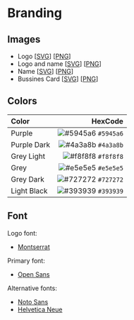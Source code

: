 # Branding

## Images

* Logo [[SVG](/images/logo.svg)] [[PNG](/images/logo.png)]
* Logo and name [[SVG](/images/logo_name.svg)] [[PNG](/images/logo_name.png)]
* Name [[SVG](/images/name.svg)] [[PNG](/images/name.png)]
* Bussines Card [[SVG](/images/business_card.svg)] [[PNG](/images/business_card.png)]

## Colors

| Color            | HexCode |
|:-----------------|--------:|
| Purple           | ![#5945a6](https://placehold.it/15/5945a6/000000?text=+) `#5945a6` |
| Purple Dark      | ![#4a3a8b](https://placehold.it/15/4a3a8b/000000?text=+) `#4a3a8b` |
| Grey Light       | ![#f8f8f8](https://placehold.it/15/f8f8f8/000000?text=+) `#f8f8f8` |
| Grey             | ![#e5e5e5](https://placehold.it/15/e5e5e5/000000?text=+) `#e5e5e5` |
| Grey Dark        | ![#727272](https://placehold.it/15/727272/000000?text=+) `#727272` |
| Light Black      | ![#393939](https://placehold.it/15/393939/000000?text=+) `#393939` |

## Font

Logo font:
- [Montserrat](https://fonts.google.com/specimen/Montserrat)

Primary font: 
- [Open Sans](https://fonts.google.com/specimen/Open+Sans)

Alternative fonts:
- [Noto Sans](https://fonts.google.com/specimen/Noto+Sans)
- [Helvetica Neue](https://www.myfonts.com/fonts/linotype/neue-helvetica/)
